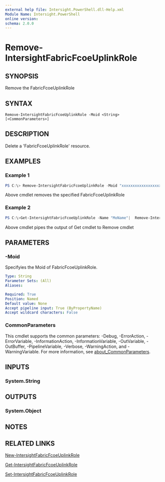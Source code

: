 ```yaml
---
external help file: Intersight.PowerShell.dll-Help.xml
Module Name: Intersight.PowerShell
online version:
schema: 2.0.0
---
```


# Remove-IntersightFabricFcoeUplinkRole

## SYNOPSIS
Remove the FabricFcoeUplinkRole

## SYNTAX

```
Remove-IntersightFabricFcoeUplinkRole -Moid <String> [<CommonParameters>]
```

## DESCRIPTION
Delete a &apos;FabricFcoeUplinkRole&apos; resource.

## EXAMPLES

### Example 1
```powershell
PS C:\> Remove-IntersightFabricFcoeUplinkRole -Moid "xxxxxxxxxxxxxxxxxxxxxxxxxxx"
```
Above cmdlet removes the specified FabricFcoeUplinkRole 

### Example 2
```powershell
PS C:\>Get-IntersightFabricFcoeUplinkRole -Name "MoName"|  Remove-IntersightFabricFcoeUplinkRole
```
Above cmdlet pipes the output of Get cmdlet to Remove cmdlet

## PARAMETERS

### -Moid
Specifyies the Moid of FabricFcoeUplinkRole.

```yaml
Type: String
Parameter Sets: (All)
Aliases:

Required: True
Position: Named
Default value: None
Accept pipeline input: True (ByPropertyName)
Accept wildcard characters: False
```

### CommonParameters
This cmdlet supports the common parameters: -Debug, -ErrorAction, -ErrorVariable, -InformationAction, -InformationVariable, -OutVariable, -OutBuffer, -PipelineVariable, -Verbose, -WarningAction, and -WarningVariable. For more information, see [about_CommonParameters](http://go.microsoft.com/fwlink/?LinkID=113216).

## INPUTS

### System.String

## OUTPUTS

### System.Object
## NOTES

## RELATED LINKS

[New-IntersightFabricFcoeUplinkRole](./New-IntersightFabricFcoeUplinkRole.md)

[Get-IntersightFabricFcoeUplinkRole](./Get-IntersightFabricFcoeUplinkRole.md)

[Set-IntersightFabricFcoeUplinkRole](./Set-IntersightFabricFcoeUplinkRole.md)

